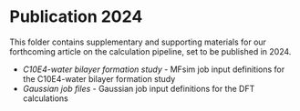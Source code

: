 # Publication 2024

This folder contains supplementary and supporting materials for our forthcoming article on the calculation pipeline, set to be published in 2024.

  * *C10E4-water bilayer formation study* - MFsim job input definitions for the C10E4-water bilayer formation study
  * *Gaussian job files* - Gaussian job input definitions for the DFT calculations
